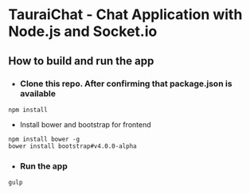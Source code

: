# TauraiChat - Chat Application with Node.js and Socket.io

## How to build and run the app
 - ### Clone this repo. After confirming that package.json is available
 ``` 
 npm install
 ```
 - Install bower and bootstrap for frontend
 ``` 
 npm install bower -g
 bower install bootstrap#v4.0.0-alpha
 ```
 - ### Run the app
 ``` 
 gulp
 ```
